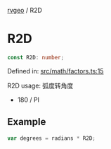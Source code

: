 [rvgeo](../index.md) / R2D

# R2D

```ts
const R2D: number;
```

Defined in: [src/math/factors.ts:15](https://github.com/pzq123456/RVGeo/blob/e727f6f6e310621d656b74948bed9956ff45a613/src/math/factors.ts#L15)

R2D usage: 弧度转角度
- 180 / PI

## Example

```ts
var degrees = radians * R2D;
```
